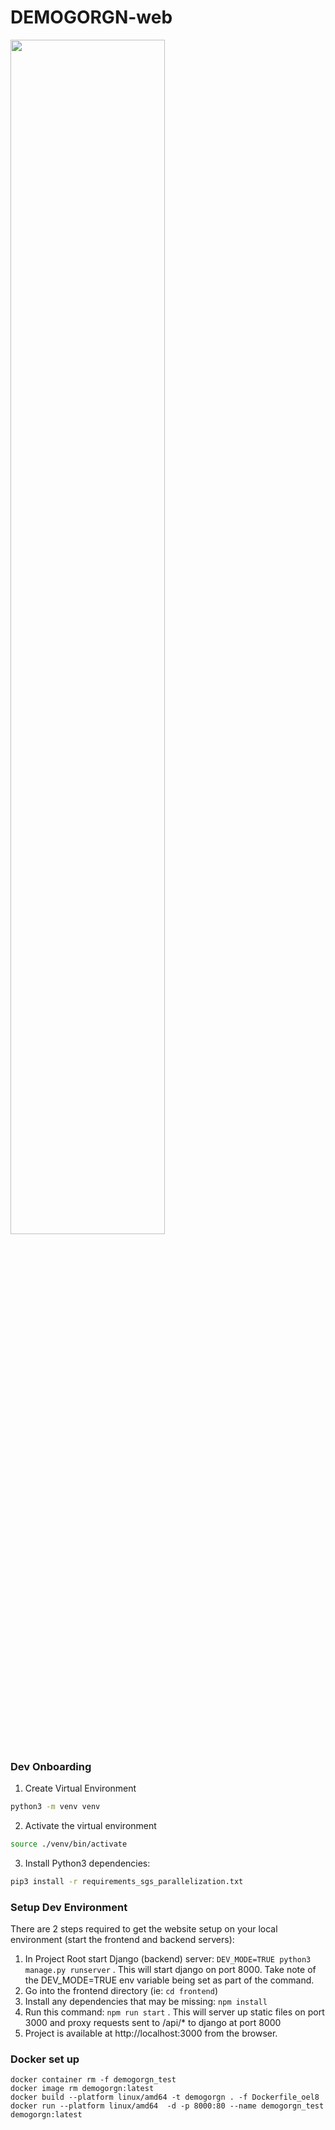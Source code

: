 # DEMOGORGN-web
<img src="https://i.imgur.com/5LRRmIO.png" width="70%" height="70%" />

### Dev Onboarding
1. Create Virtual Environment

```bash
python3 -m venv venv
```
2. Activate the virtual environment

```bash
source ./venv/bin/activate
```

3. Install Python3 dependencies:
```bash
pip3 install -r requirements_sgs_parallelization.txt
```

### Setup Dev Environment
There are 2 steps required to get the website setup on your local environment (start the frontend and backend servers):
1. In Project Root start Django (backend) server: `DEV_MODE=TRUE python3 manage.py runserver` . This will start django on port 8000. Take note of the DEV_MODE=TRUE env variable being set as part of the command.
2. Go into the frontend directory (ie: `cd frontend`)
3. Install any dependencies that may be missing: `npm install`
4. Run this command: `npm run start` . This will server up static files on port 3000 and proxy requests sent to /api/* to django at port 8000
5. Project is available at http://localhost:3000 from the browser.



### Docker set up

```
docker container rm -f demogorgn_test 
docker image rm demogorgn:latest
docker build --platform linux/amd64 -t demogorgn . -f Dockerfile_oel8
docker run --platform linux/amd64  -d -p 8000:80 --name demogorgn_test demogorgn:latest
```


